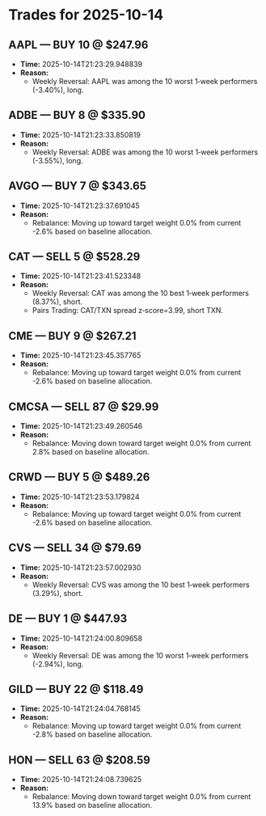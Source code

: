 # Trades for 2025-10-14

## AAPL — BUY 10 @ $247.96
- **Time:** 2025-10-14T21:23:29.948839
- **Reason:**
  - Weekly Reversal: AAPL was among the 10 worst 1‑week performers (-3.40%), long.

## ADBE — BUY 8 @ $335.90
- **Time:** 2025-10-14T21:23:33.850819
- **Reason:**
  - Weekly Reversal: ADBE was among the 10 worst 1‑week performers (-3.55%), long.

## AVGO — BUY 7 @ $343.65
- **Time:** 2025-10-14T21:23:37.691045
- **Reason:**
  - Rebalance: Moving up toward target weight 0.0% from current -2.6% based on baseline allocation.

## CAT — SELL 5 @ $528.29
- **Time:** 2025-10-14T21:23:41.523348
- **Reason:**
  - Weekly Reversal: CAT was among the 10 best 1‑week performers (8.37%), short.
  - Pairs Trading: CAT/TXN spread z‑score=3.99, short TXN.

## CME — BUY 9 @ $267.21
- **Time:** 2025-10-14T21:23:45.357765
- **Reason:**
  - Rebalance: Moving up toward target weight 0.0% from current -2.6% based on baseline allocation.

## CMCSA — SELL 87 @ $29.99
- **Time:** 2025-10-14T21:23:49.260546
- **Reason:**
  - Rebalance: Moving down toward target weight 0.0% from current 2.8% based on baseline allocation.

## CRWD — BUY 5 @ $489.26
- **Time:** 2025-10-14T21:23:53.179824
- **Reason:**
  - Rebalance: Moving up toward target weight 0.0% from current -2.6% based on baseline allocation.

## CVS — SELL 34 @ $79.69
- **Time:** 2025-10-14T21:23:57.002930
- **Reason:**
  - Weekly Reversal: CVS was among the 10 best 1‑week performers (3.29%), short.

## DE — BUY 1 @ $447.93
- **Time:** 2025-10-14T21:24:00.809658
- **Reason:**
  - Weekly Reversal: DE was among the 10 worst 1‑week performers (-2.94%), long.

## GILD — BUY 22 @ $118.49
- **Time:** 2025-10-14T21:24:04.768145
- **Reason:**
  - Rebalance: Moving up toward target weight 0.0% from current -2.8% based on baseline allocation.

## HON — SELL 63 @ $208.59
- **Time:** 2025-10-14T21:24:08.739625
- **Reason:**
  - Rebalance: Moving down toward target weight 0.0% from current 13.9% based on baseline allocation.

